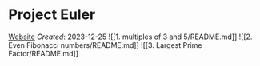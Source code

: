# Project Euler
[Website](https://projecteuler.net/archives)
_Created_: 2023-12-25
![[1. multiples of 3 and 5/README.md]]
![[2. Even Fibonacci numbers/README.md]]
![[3. Largest Prime Factor/README.md]]
